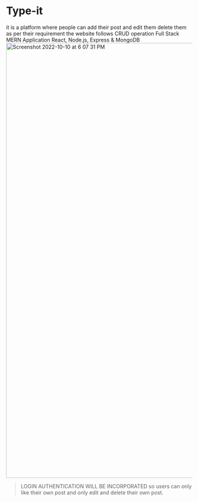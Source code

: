 # Type-it
it is a platform where people can add their post and edit them delete them as per their requirement 
the website follows CRUD operation
Full Stack MERN Application
React, Node.js, Express & MongoDB <img width="1177" alt="Screenshot 2022-10-10 at 6 07 31 PM" src="https://user-images.githubusercontent.com/62345860/194871709-a2666bce-593b-4c8a-a290-8d5f21214dee.png">

> LOGIN AUTHENTICATION WILL BE INCORPORATED 
so users can only like their own post and only edit and delete their own post.
